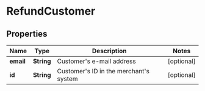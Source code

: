
# RefundCustomer

## Properties
Name | Type | Description | Notes
------------ | ------------- | ------------- | -------------
**email** | **String** | Customer&#39;s e-mail address |  [optional]
**id** | **String** | Customer&#39;s ID in the merchant&#39;s system |  [optional]



